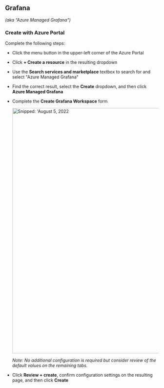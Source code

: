 ## Grafana
_(aka “Azure Managed Grafana")_

### Create with Azure Portal

Complete the following steps:

* Click the menu button in the upper-left corner of the Azure Portal
* Click **+ Create a resource** in the resulting dropdown
* Use the **Search services and marketplace** textbox to search for and select "Azure Managed Grafana"
* Find the correct result, select the **Create** dropdown, and then click **Azure Managed Grafana**
* Complete the **Create Grafana Workspace** form

  <img src="https://user-images.githubusercontent.com/44923999/183095407-5896a296-85ef-401b-ab03-447e368ba320.png" width="800" title="Snipped: 'August 5, 2022" />

  _Note: No additional configuration is required but consider review of the default values on the remaining tabs._

* Click **Review + create**, confirm configuration settings on the resulting page, and then click **Create**
